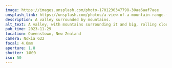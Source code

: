 ```yaml
---
image: https://images.unsplash.com/photo-1701230347798-30aa6aaf7aee
unsplash_link: https://unsplash.com/photos/a-view-of-a-mountain-range-from-the-top-of-a-mountain-EDlYF9Y_7-s
description: A valley surrounded by mountains.
alt_text: A valley, with mountains surrounding it and big, rolling clouds filling the blue sky. The middle of the valley is quite lush and green, but the mountains are yellowed and snow-covered.
pub_time: 2023-11-29
location: Queenstown, New Zealand
camera: Nokia G22
focal: 4.0mm
aperture: 1.8
shutter: 1⁄800
iso: 50
---
```

